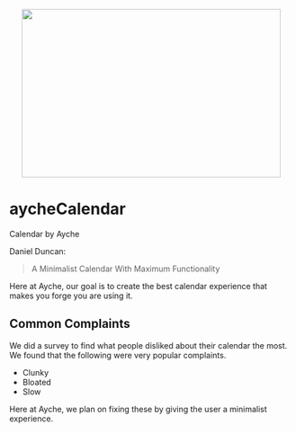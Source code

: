 <p align="center">
  <img width="460" height="300" src="extras/Logo.jpeg)">
</p>

# aycheCalendar
Calendar by Ayche

Daniel Duncan: 
> A Minimalist Calendar
> With Maximum Functionality

Here at Ayche, our goal is to create the best calendar experience that makes you forge you are using it.

## Common Complaints
We did a survey to find what people disliked about their calendar the most. We found that the following were very popular complaints. 
 - Clunky
 - Bloated
 - Slow

Here at Ayche, we plan on fixing these by giving the user a minimalist experience.
